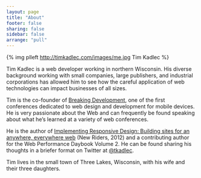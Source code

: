 ```yaml
---
layout: page
title: "About"
footer: false
sharing: false
sidebar: false
arrange: "pull"
---
```


{% img plleft http://timkadlec.com/images/me.jpg Tim Kadlec %}

Tim Kadlec is a web developer working in northern Wisconsin. His diverse background working with small companies, large publishers, and industrial corporations has allowed him to see how the careful application of web technologies can impact businesses of all sizes.

Tim is the co-founder of [Breaking Development](http://bdconf.com), one of the first conferences dedicated to web design and development for mobile devices. He is very passionate about the Web and can frequently be found speaking about what he’s learned at a variety of web conferences.

He is the author of [Implementing Responsive Design: Building sites for an anywhere, everywhere web](http://implementingresponsivedesign.com) (New Riders, 2012) and a contributing author for the Web Performance Daybook Volume 2. He can  be found sharing his thoughts in a briefer format on Twitter at [@tkadlec](http://twitter.com/tkadlec).

Tim lives in the small town of Three Lakes, Wisconsin, with his wife and their three daughters.